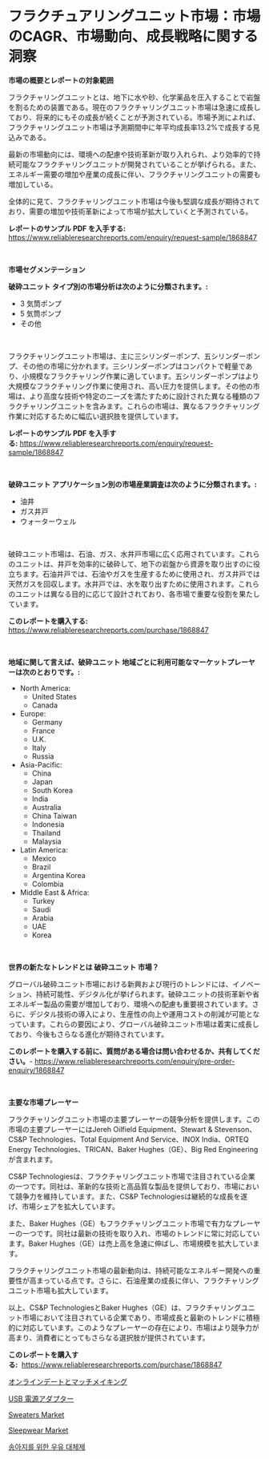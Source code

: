 <p><h1>フラクチュアリングユニット市場：市場のCAGR、市場動向、成長戦略に関する洞察</h1></p><p><strong>市場の概要とレポートの対象範囲</strong></p>
<p><p>フラクチャリングユニットとは、地下に水や砂、化学薬品を圧入することで岩盤を割るための装置である。現在のフラクチャリングユニット市場は急速に成長しており、将来的にもその成長が続くことが予測されている。市場予測によれば、フラクチャリングユニット市場は予測期間中に年平均成長率13.2%で成長する見込みである。</p><p>最新の市場動向には、環境への配慮や技術革新が取り入れられ、より効率的で持続可能なフラクチャリングユニットが開発されていることが挙げられる。また、エネルギー需要の増加や産業の成長に伴い、フラクチャリングユニットの需要も増加している。</p><p>全体的に見て、フラクチャリングユニット市場は今後も堅調な成長が期待されており、需要の増加や技術革新によって市場が拡大していくと予測されている。</p></p>
<p><strong>レポートのサンプル PDF を入手する:</strong> <a href="https://www.reliableresearchreports.com/enquiry/request-sample/1868847">https://www.reliableresearchreports.com/enquiry/request-sample/1868847</a></p>
<p>&nbsp;</p>
<p><strong>市場セグメンテーション</strong></p>
<p><strong>破砕ユニット タイプ別の市場分析は次のように分類されます。:</strong></p>
<p><ul><li>3 気筒ポンプ</li><li>5 気筒ポンプ</li><li>その他</li></ul></p>
<p>&nbsp;</p>
<p><p>フラクチャリングユニット市場は、主に三シリンダーポンプ、五シリンダーポンプ、その他の市場に分かれます。三シリンダーポンプはコンパクトで軽量であり、小規模なフラクチャリング作業に適しています。五シリンダーポンプはより大規模なフラクチャリング作業に使用され、高い圧力を提供します。その他の市場は、より高度な技術や特定のニーズを満たすために設計された異なる種類のフラクチャリングユニットを含みます。これらの市場は、異なるフラクチャリング作業に対応するために幅広い選択肢を提供しています。</p></p>
<p><strong>レポートのサンプル PDF を入手する:</strong>&nbsp;<a href="https://www.reliableresearchreports.com/enquiry/request-sample/1868847">https://www.reliableresearchreports.com/enquiry/request-sample/1868847</a></p>
<p>&nbsp;</p>
<p><strong> 破砕ユニット アプリケーション別の市場産業調査は次のように分類されます。:</strong></p>
<p><ul><li>油井</li><li>ガス井戸</li><li>ウォーターウェル</li></ul></p>
<p>&nbsp;</p>
<p><p>破砕ユニット市場は、石油、ガス、水井戸市場に広く応用されています。これらのユニットは、井戸を効率的に破砕して、地下の岩盤から資源を取り出すのに役立ちます。石油井戸では、石油やガスを生産するために使用され、ガス井戸では天然ガスを回収します。水井戸では、水を取り出すために使用されます。これらのユニットは異なる目的に応じて設計されており、各市場で重要な役割を果たしています。</p></p>
<p><strong>このレポートを購入する:</strong>&nbsp; <a href="https://www.reliableresearchreports.com/purchase/1868847">https://www.reliableresearchreports.com/purchase/1868847</a></p>
<p>&nbsp;</p>
<p><strong>地域に関して言えば、破砕ユニット 地域ごとに利用可能なマーケットプレーヤーは次のとおりです。:</strong></p>
<p><ul>
    <li>
        North America:
        <ul>
            <li>United States</li>
            <li>Canada</li>
        </ul>
    </li>
    <li>
        Europe:
        <ul>
            <li>Germany</li>
            <li>France</li>
            <li>U.K.</li>
            <li>Italy</li>
            <li>Russia</li>
        </ul>
    </li>
    <li>
        Asia-Pacific:
        <ul>
            <li>China</li>
            <li>Japan</li>
            <li>South Korea</li>
            <li>India</li>
            <li>Australia</li>
            <li>China Taiwan</li>
            <li>Indonesia</li>
            <li>Thailand</li>
            <li>Malaysia</li>
        </ul>
    </li>
    <li>
        Latin America:
        <ul>
            <li>Mexico</li>
            <li>Brazil</li>
            <li>Argentina Korea</li>
            <li>Colombia</li>
        </ul>
    </li>
    <li>
        Middle East & Africa:
        <ul>
            <li>Turkey</li>
            <li>Saudi</li>
            <li>Arabia</li>
            <li>UAE</li>
            <li>Korea</li>
        </ul>
    </li>
    </ul></p>
<p>&nbsp;</p>
<p><strong>世界の新たなトレンドとは 破砕ユニット 市場？</strong></p>
<p><p>グローバル破砕ユニット市場における新興および現行のトレンドには、イノベーション、持続可能性、デジタル化が挙げられます。破砕ユニットの技術革新や省エネルギー製品の需要が増加しており、環境への配慮も重要視されています。さらに、デジタル技術の導入により、生産性の向上や運用コストの削減が可能となっています。これらの要因により、グローバル破砕ユニット市場は着実に成長しており、今後もさらなる進化が期待されています。</p></p>
<p><strong>このレポートを購入する前に、質問がある場合は問い合わせるか、共有してください。</strong>- <a href="https://www.reliableresearchreports.com/enquiry/pre-order-enquiry/1868847">https://www.reliableresearchreports.com/enquiry/pre-order-enquiry/1868847</a></p>
<p>&nbsp;</p>
<p><strong>主要な市場プレーヤー</strong></p>
<p><p>フラクチャリングユニット市場の主要プレーヤーの競争分析を提供します。この市場の主要プレーヤーにはJereh Oilfield Equipment、Stewart & Stevenson、CS&P Technologies、Total Equipment And Service、INOX India、ORTEQ Energy Technologies、TRICAN、Baker Hughes（GE）、Big Red Engineeringが含まれます。</p><p>CS&P Technologiesは、フラクチャリングユニット市場で注目されている企業の一つです。同社は、革新的な技術と高品質な製品を提供しており、市場において競争力を維持しています。また、CS&P Technologiesは継続的な成長を遂げ、市場シェアを拡大しています。</p><p>また、Baker Hughes（GE）もフラクチャリングユニット市場で有力なプレーヤーの一つです。同社は最新の技術を取り入れ、市場のトレンドに常に対応しています。Baker Hughes（GE）は売上高を急速に伸ばし、市場規模を拡大しています。</p><p>フラクチャリングユニット市場の最新動向は、持続可能なエネルギー開発への重要性が高まっている点です。さらに、石油産業の成長に伴い、フラクチャリングユニット市場も拡大しています。</p><p>以上、CS&P TechnologiesとBaker Hughes（GE）は、フラクチャリングユニット市場において注目されている企業であり、市場成長と最新のトレンドに積極的に対応しています。このようなプレーヤーの存在により、市場はより競争力が高まり、消費者にとってもさらなる選択肢が提供されています。</p></p>
<p><strong>このレポートを購入する:</strong>&nbsp;&nbsp;<a href="https://www.reliableresearchreports.com/purchase/1868847">https://www.reliableresearchreports.com/purchase/1868847</a></p>
<p><p><a href="https://medium.com/@colbu56546/%E3%82%AA%E3%83%B3%E3%83%A9%E3%82%A4%E3%83%B3%E3%83%87%E3%83%BC%E3%83%88%E3%82%84%E3%83%9E%E3%83%83%E3%83%81%E3%83%A1%E3%82%A4%E3%82%AD%E3%83%B3%E3%82%B0%E5%B8%82%E5%A0%B4%E3%81%AE%E3%83%A1%E3%83%88%E3%83%AA%E3%82%AF%E3%82%B9%E3%81%AE%E8%A7%A3%E8%AA%AD-%E5%B8%82%E5%A0%B4%E3%82%B7%E3%82%A7%E3%82%A2-%E3%83%88%E3%83%AC%E3%83%B3%E3%83%89-%E6%88%90%E9%95%B7%E3%83%91%E3%82%BF%E3%83%BC%E3%83%B3-63edba5074ef">オンラインデートとマッチメイキング</a></p><p><a href="https://medium.com/@colbu56546/usb%E3%83%91%E3%83%AF%E3%83%BC%E3%82%A2%E3%83%80%E3%83%97%E3%82%BF%E3%81%AE%E5%B8%82%E5%A0%B4%E3%81%AF-%E5%B8%82%E5%A0%B4%E3%82%B7%E3%82%A7%E3%82%A2-%E3%82%B5%E3%82%A4%E3%82%BA-2031%E5%B9%B4%E3%81%BE%E3%81%A7%E3%81%AE%E4%BA%88%E6%B8%AC%E3%81%AB%E7%84%A6%E7%82%B9%E3%82%92%E5%BD%93%E3%81%A6%E3%81%A6%E3%81%84%E3%81%BE%E3%81%99-6c43a48ca698">USB 電源アダプター</a></p><p><a href="https://github.com/Sarissaschmalingtr6fz2739/Market-Research-Report-List-1/blob/main/sweaters-market.md">Sweaters Market</a></p><p><a href="https://github.com/jodemen/Market-Research-Report-List-1/blob/main/sleepwear-market.md">Sleepwear Market</a></p><p><a href="https://medium.com/@dewayneber2023/%EC%86%A1%EC%95%84%EC%A7%80%EB%A5%BC-%EC%9C%84%ED%95%9C-%EC%9A%B0%EC%9C%A0-%EB%8C%80%EC%B2%B4%EC%A0%9C-%EC%8B%9C%EC%9E%A5%EC%9D%80-%EC%8B%9C%EC%9E%A5-%EC%A0%90%EC%9C%A0%EC%9C%A8-%EC%8B%9C%EC%9E%A5-%EB%8F%99%ED%96%A5-%EB%B0%8F-%EC%8B%9C%EC%9E%A5-%EC%84%B1%EC%9E%A5%EC%97%90-%EB%8C%80%ED%95%9C-%EC%A0%95%EB%B3%B4%EB%A5%BC-%EC%A0%9C%EA%B3%B5%ED%95%A9%EB%8B%88%EB%8B%A4-b78f899a4a84">송아지를 위한 우유 대체제</a></p></p>